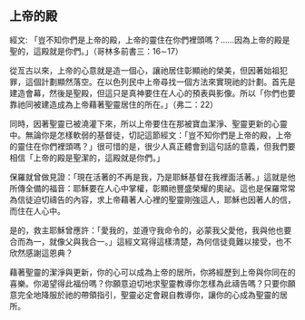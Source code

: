 ## 上帝的殿 ##

經文: 「豈不知你們是上帝的殿，上帝的靈住在你們裡頭嗎？……因為上帝的殿是聖的，這殿就是你們。」（哥林多前書三：16∼17）



從亙古以來，上帝的心意就是造一個心，讓祂居住彰顯祂的榮美，但因著始祖犯罪，這個計劃顯然落空。在以色列民中上帝尋找一個方法來實現祂的計劃。首先是建造會幕，然後是聖殿，但這只是真神要住在人心的預表與影像。所以「你們也要靠祂同被建造成為上帝藉著聖靈居住的所在。」（弗二：22）

同時，因著聖靈已被澆灌下來，所以上帝要住在那被寶血潔淨、聖靈更新的心靈中。無論你是怎樣軟弱的基督徒，切記這節經文：「豈不知你們是上帝的殿，上帝的靈住在你們裡頭嗎？」很可惜的是，很少人真正體會到這句話的意義，但我們要相信「上帝的殿是聖潔的，這殿就是你們。」

保羅就曾做見證：「現在活著的不再是我，乃是耶穌基督在我裡面活著。」這就是他所傳全備的福音：耶穌要在人心中掌權，彰顯祂豐盛榮耀的奧祕。這也是保羅常常為信徒迫切禱告的內容，求上帝藉著人心裡的聖靈剛強這人，耶穌也因著人的信，而住在人心中。

是的，救主耶穌曾應許：「愛我的，並遵守我命令的，必蒙我父愛他，我與他也要合而為一，就像父與我合一。」這經文寫得這樣清楚，為何信徒竟難以接受，也不欣然感謝這恩典？

藉著聖靈的潔淨與更新，你的心可以成為上帝的居所，你將經歷到上帝與你同在的喜樂。你渴望得此福份嗎？你願意迫切地求聖靈教導你怎樣為此禱告嗎？只要你願意完全地降服於祂的帶領指引，聖靈必定會親自教導你，讓你的心成為聖靈的居所。
